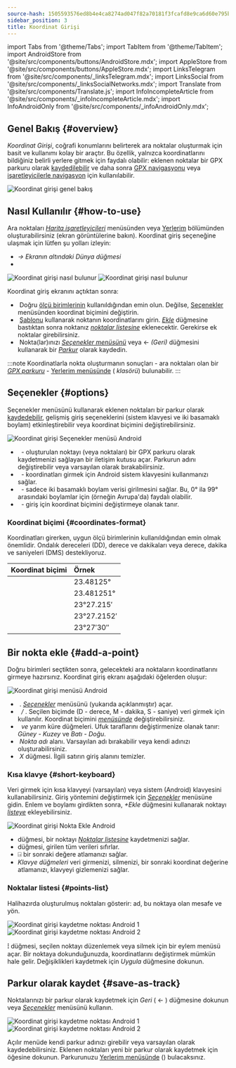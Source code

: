 ```yaml
---
source-hash: 1505593576ed8b4e4ca8274ad047f82a70181f3fcafd8e9ca6d60e795b2f0724
sidebar_position: 3
title: Koordinat Girişi
---
```

import Tabs from '@theme/Tabs';
import TabItem from '@theme/TabItem';
import AndroidStore from '@site/src/components/buttons/AndroidStore.mdx';
import AppleStore from '@site/src/components/buttons/AppleStore.mdx';
import LinksTelegram from '@site/src/components/_linksTelegram.mdx';
import LinksSocial from '@site/src/components/_linksSocialNetworks.mdx';
import Translate from '@site/src/components/Translate.js';
import InfoIncompleteArticle from '@site/src/components/_infoIncompleteArticle.mdx';
import InfoAndroidOnly from '@site/src/components/_infoAndroidOnly.mdx';



<InfoAndroidOnly />

## Genel Bakış {#overview}

*Koordinat Girişi*, coğrafi konumlarını belirterek ara noktalar oluşturmak için basit ve kullanımı kolay bir araçtır. Bu özellik, yalnızca koordinatlarını bildiğiniz belirli yerlere gitmek için faydalı olabilir: eklenen noktalar bir GPX parkuru olarak [kaydedilebilir](#save-as-track) ve daha sonra [GPX navigasyonu](../navigation/setup/gpx-navigation.md) veya [işaretleyicilerle navigasyon](../navigation/setup/markers-navigation.md#overview) için kullanılabilir.

![Koordinat girişi genel bakış](@site/static/img/plan-route/coordinates_input/coordinates_input_overview.png)

## Nasıl Kullanılır {#how-to-use}

Ara noktaları *[Harita işaretleyicileri](../personal/markers.md#actions)* menüsünden veya [Yerlerim](../personal/myplaces.md) bölümünden oluşturabilirsiniz (ekran görüntülerine bakın). Koordinat giriş seçeneğine ulaşmak için lütfen şu yolları izleyin:
- *<Translate android="true" ids="shared_string_menu,shared_string_my_places,shared_string_gpx_tracks"/> → Ekranın altındaki Dünya düğmesi*
- *<Translate android="true" ids="shared_string_menu,map_markers_item,shared_string_more_without_dots,coordinate_input"/>*

![Koordinat girişi nasıl bulunur](@site/static/img/plan-route/coordinates_input/coordinates_input_how_to_find_1.png) ![Koordinat girişi nasıl bulunur](@site/static/img/plan-route/coordinates_input/coordinates_input_how_to_find_2.png)

Koordinat giriş ekranını açtıktan sonra:

- &nbsp;Doğru [ölçü birimlerinin](#coordinates-format) kullanıldığından emin olun. Değilse, [Seçenekler](#options) menüsünden koordinat biçimini değiştirin.
- &nbsp;[Şablonu](#add-a-point) kullanarak noktanın koordinatlarını girin. *[Ekle](#add-a-point)* düğmesine bastıktan sonra noktanız *[noktalar listesine](#points-list)* eklenecektir. Gerekirse ek noktalar girebilirsiniz.
- &nbsp;Nokta(lar)ınızı *[Seçenekler menüsünü](#options)* veya &#8592; *(Geri)* düğmesini kullanarak bir *[Parkur](../personal/tracks/manage-tracks.md)* olarak kaydedin.

:::note
Koordinatlarla nokta oluşturmanın sonuçları - ara noktaları olan bir *[GPX parkuru](../personal/tracks/manage-tracks.md)* - [Yerlerim menüsünde](../personal/myplaces.md) (*<Translate android="true" ids="shared_string_menu,shared_string_my_places,shared_string_gpx_tracks,map_markers_item"/> klasörü*) bulunabilir.
:::

## Seçenekler {#options}

Seçenekler menüsünü kullanarak eklenen noktaları bir parkur olarak [kaydedebilir](#save-as-track), gelişmiş giriş seçeneklerini (sistem klavyesi ve iki basamaklı boylam) etkinleştirebilir veya koordinat biçimini değiştirebilirsiniz.

![Koordinat girişi Seçenekler menüsü Android](@site/static/img/plan-route/coordinates_input/coordinates_input_options.png)

- &nbsp;*<Translate android="true" ids="coord_input_save_as_track"/>* - oluşturulan noktayı (veya noktaları) bir GPX parkuru olarak kaydetmenizi sağlayan bir iletişim kutusu açar. Parkurun adını değiştirebilir veya varsayılan olarak bırakabilirsiniz.
- &nbsp;*<Translate android="true" ids="use_system_keyboard"/>* - koordinatları girmek için Android sistem klavyesini kullanmanızı sağlar.
- &nbsp;*<Translate android="true" ids="use_two_digits_longitude"/>* - sadece iki basamaklı boylam verisi girilmesini sağlar. Bu, 0° ila 99° arasındaki boylamlar için (örneğin Avrupa'da) faydalı olabilir.
- &nbsp;*<Translate android="true" ids="coordinates_format"/>* - giriş için koordinat biçimini değiştirmeye olanak tanır.

### Koordinat biçimi {#coordinates-format}

Koordinatları girerken, uygun ölçü birimlerinin kullanıldığından emin olmak önemlidir. Ondalık dereceleri (DD), derece ve dakikaları veya derece, dakika ve saniyeleri (DMS) destekliyoruz.

|Koordinat biçimi| Örnek |
|:------|:------|
|<Translate android="true" ids="dd_ddddd_format"/> |23.48125°|
|<Translate android="true" ids="dd_dddddd_format"/> | 23.481251°|
|<Translate android="true" ids="dd_mm_mmm_format"/> | 23°27.215′|
|<Translate android="true" ids="dd_mm_mmmm_format"/> | 23°27.2152′|
|<Translate android="true" ids="dd_mm_ss_format"/> | 23°27′30″|

## Bir nokta ekle {#add-a-point}

Doğru birimleri seçtikten sonra, gelecekteki ara noktaların koordinatlarını girmeye hazırsınız.
Koordinat giriş ekranı aşağıdaki öğelerden oluşur:

![Koordinat girişi menüsü Android](@site/static/img/plan-route/coordinates_input/coordinates_input_add_point.png)

- &nbsp;*<Translate android="true" ids="shared_string_options"/>*. *[Seçenekler](#options)* menüsünü (yukarıda açıklanmıştır) açar.
- &nbsp;*<Translate android="true" ids="navigate_point_latitude"/> / <Translate android="true" ids="navigate_point_longitude"/>*. Seçilen biçimde (D - derece, M - dakika, S - saniye) veri girmek için kullanılır. Koordinat biçimini *[<Translate android="true" ids="shared_string_options"/> menüsünde](#options)* değiştirebilirsiniz.
- &nbsp;*<Translate android="true" ids="navigate_point_latitude"/> ve <Translate android="true" ids="navigate_point_longitude"/>* yarım küre düğmeleri. Ufuk taraflarını değiştirmenize olanak tanır: *Güney - Kuzey* ve *Batı - Doğu*.
- &nbsp;*Nokta adı* alanı. Varsayılan adı bırakabilir veya kendi adınızı oluşturabilirsiniz.
- &nbsp;*X* düğmesi. İlgili satırın giriş alanını temizler.

### Kısa klavye {#short-keyboard}

Veri girmek için kısa klavyeyi (varsayılan) veya sistem (Android) klavyesini kullanabilirsiniz. Giriş yöntemini değiştirmek için *[Seçenekler](#options)* menüsüne gidin. Enlem ve boylamı girdikten sonra, *+Ekle* düğmesini kullanarak noktayı *[listeye](#points-list)* ekleyebilirsiniz.

![Koordinat girişi Nokta Ekle Android](@site/static/img/plan-route/coordinates_input/coordinates_input_keyboard.png)

- *<Translate android="true" ids="shared_string_add"/>* düğmesi, bir noktayı *[Noktalar listesine](#points-list)* kaydetmenizi sağlar.
- *<Translate android="true" ids="shared_string_clear"/>* düğmesi, girilen tüm verileri sıfırlar.
- &#9032; bir sonraki değere atlamanızı sağlar.
- *Klavye düğmeleri* veri girmenizi, silmenizi, bir sonraki koordinat değerine atlamanızı, klavyeyi gizlemenizi sağlar.

### Noktalar listesi {#points-list}

Halihazırda oluşturulmuş noktaları gösterir: ad, bu noktaya olan mesafe ve yön.

![Koordinat girişi kaydetme noktası Android 1](@site/static/img/plan-route/coordinates_input/coordinates_input_points_list_1.png) ![Koordinat girişi kaydetme noktası Android 2](@site/static/img/plan-route/coordinates_input/coordinates_input_points_list_2.png)

**⁝** düğmesi, seçilen noktayı düzenlemek veya silmek için bir eylem menüsü açar.
Bir noktaya dokunduğunuzda, koordinatlarını değiştirmek mümkün hale gelir. Değişiklikleri kaydetmek için *Uygula* düğmesine dokunun.

## Parkur olarak kaydet {#save-as-track}

Noktalarınızı bir parkur olarak kaydetmek için *Geri* ( &#8592; ) düğmesine dokunun veya *[Seçenekler](#options)* menüsünü kullanın.

![Koordinat girişi kaydetme noktası Android 1](@site/static/img/plan-route/coordinates_input/coordinates_input_save.png) ![Koordinat girişi kaydetme noktası Android 2](@site/static/img/plan-route/coordinates_input/coordinates_input_my_places_list.png)

Açılır menüde kendi parkur adınızı girebilir veya varsayılan olarak kaydedebilirsiniz. Eklenen noktaları yeni bir parkur olarak kaydetmek için <Translate android="true" ids="shared_string_save"/> öğesine dokunun.
Parkurunuzu [Yerlerim menüsünde](../personal/myplaces.md) (<Translate android="true" ids="shared_string_menu,shared_string_my_places,shared_string_gpx_tracks,map_markers_item"/>) bulacaksınız.